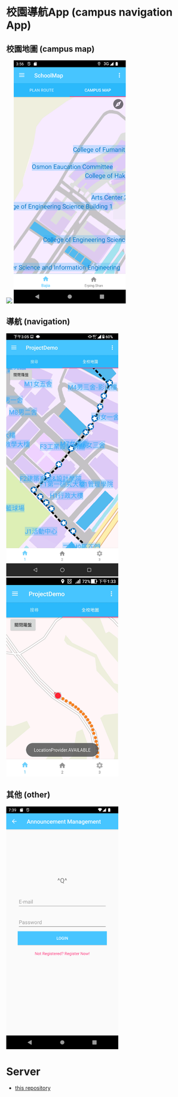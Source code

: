 ﻿# 校園導航App (campus navigation App)

## 校園地圖 (campus map) ##
<img src="https://github.com/gemilepus/ProjectDemo-14-20171227-/blob/master/cover.jpg" width="300" /> <img src="https://github.com/gemilepus/Android-SchoolMap/blob/master/05.png" width="300" />

## 導航 (navigation) ##
<img src="https://github.com/gemilepus/Android-SchoolMap/blob/master/01.jpg" width="300" />

<img src="https://github.com/gemilepus/Android-SchoolMap/blob/master/02.jpg" width="300" />

## 其他 (other) ##
<img src="https://github.com/gemilepus/Android-SchoolMap/blob/master/04.png" width="300" />

# Server
- [this repository](https://github.com/gemilepus/Android-SchoolMap-API)
